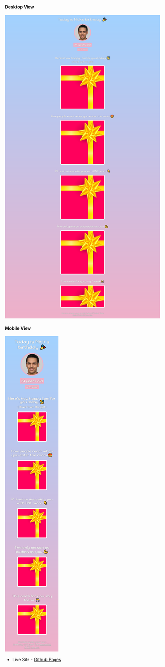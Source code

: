 #### Desktop View

<img src="./images/birthday-site-desktop.png" alt="Desktop View">

#### Mobile View

<img src="./images/birthday-site-mobile.png" alt="Mobile View">

- Live Site - [Github Pages](https://thaykrgl.github.io/scrimba-mini-projects/birthday-gift-site/)
